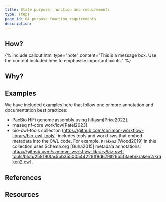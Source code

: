 ```yaml
---
title: State purpose, function and requirements
type: steps
page_id: 04_purpose_function_requirements
description:
---
```



## How?

{% include callout.html type="note" content="This is a message box. Use the content included here to emphasise important points." %}

## Why?


## Examples

We have included examples here that follow one or more annotation and documentation best practices:

- PacBio HiFi genome assembly using hifiasm[Price2022].
- rnaseq nf-core workflow[Patel2023]. 
- bio-cwl-tools collection (https://github.com/common-workflow-library/bio-cwl-tools): includes tools and workflows that embed metadata into the CWL code. For example, `Kraken2` [Wood2019] in this collection uses Schema.org [Guha2015] metadata annotations: https://github.com/common-workflow-library/bio-cwl-tools/blob/258190fac5bb35500544229ff9d679026b5f3aeb/kraken2/kraken2.cwl .


## References


## Resources


